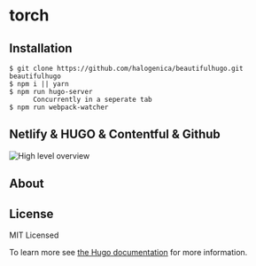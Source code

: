 # torch

## Installation

    $ git clone https://github.com/halogenica/beautifulhugo.git beautifulhugo
    $ npm i || yarn
    $ npm run hugo-server
          Concurrently in a seperate tab
    $ npm run webpack-watcher


## Netlify & HUGO & Contentful & Github
![High level overview](https://github.com/shinetext/torch/master/images/example.png)


## About


## License

MIT Licensed

To learn more see [the Hugo documentation](http://gohugo.io/themes/installing/) for more information.
